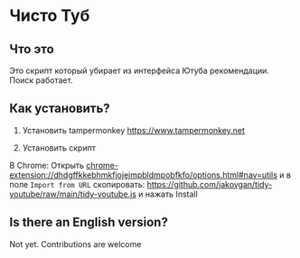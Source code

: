 # Чисто Туб

## Что это
Это скрипт который убирает из интерфейса Ютуба рекомендации.
Поиск работает. 

## Как установить?
1. Установить tampermonkey https://www.tampermonkey.net

2. Установить скрипт

В Chrome: Открыть [chrome-extension://dhdgffkkebhmkfjojejmpbldmpobfkfo/options.html#nav=utils](chrome-extension://dhdgffkkebhmkfjojejmpbldmpobfkfo/options.html#nav=utils)
и в поле `Import from URL` скопировать: https://github.com/iakovgan/tidy-youtube/raw/main/tidy-youtube.js и нажать Install


## Is there an English version?
Not yet. Contributions are welcome
